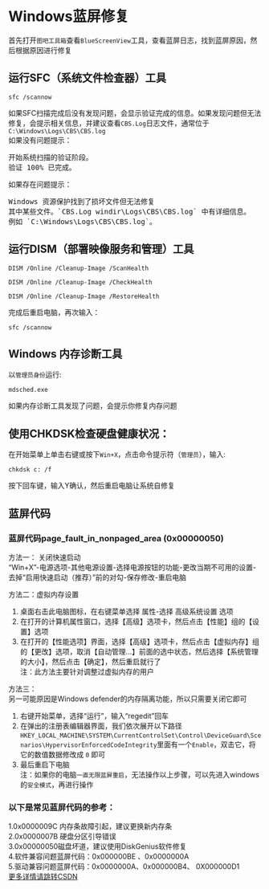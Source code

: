 ﻿# Windows蓝屏修复

首先打开`图吧工具箱`查看`BlueScreenView`工具，查看蓝屏日志，找到蓝屏原因，然后根据原因进行修复  

## 运行SFC（系统文件检查器）工具
```
sfc /scannow
```
如果SFC扫描完成后没有发现问题，会显示验证完成的信息。如果发现问题但无法修复，会提示相关信息，并建议查看`CBS.Log`日志文件，通常位于`C:\Windows\Logs\CBS\CBS.log`  
如果没有问题提示：  
<pre>
开始系统扫描的验证阶段。
验证 100% 已完成。
</pre>

如果存在问题提示：
<pre>
Windows 资源保护找到了损坏文件但无法修复  
其中某些文件。`CBS.Log windir\Logs\CBS\CBS.log` 中有详细信息。  
例如 `C:\Windows\Logs\CBS\CBS.log`。  
</pre>

## 运行DISM（部署映像服务和管理）工具
```
DISM /Online /Cleanup-Image /ScanHealth
```
```
DISM /Online /Cleanup-Image /CheckHealth
```
```
DISM /Online /Cleanup-Image /RestoreHealth
```
完成后重启电脑，再次输入：
```
sfc /scannow
```

## Windows 内存诊断工具
以`管理员身份`运行:
```
mdsched.exe
```
如果内存诊断工具发现了问题，会提示你修复内存问题

## 使用CHKDSK检查硬盘健康状况：
在开始菜单上单击右键或按下`Win+X`，点击命令提示符（`管理员`），输入:
```
chkdsk c: /f
```
按下回车键，输入Y确认，然后重启电脑让系统自修复

## 蓝屏代码
### 蓝屏代码page_fault_in_nonpaged_area (0x00000050)
方法一： 关闭快速启动  
“Win+X”-电源选项-其他电源设置-选择电源按钮的功能-更改当期不可用的设置-去掉“启用快速启动（推荐）”前的对勾-保存修改-重启电脑  

方法二：虚拟内存设置  
1. 桌面右击此电脑图标，在右键菜单选择 属性-选择 高级系统设置 选项  
2. 在打开的计算机属性窗口，选择【高级】选项卡，然后点击【性能】组的【设置】选项  
3. 在打开的【性能选项】界面，选择【高级】选项卡，然后点击【虚拟内存】组的【更改】选项，取消【自动管理…】前面的选中状态，然后选择【系统管理的大小】，然后点击【确定】，然后重启就行了  
注：此方法主要针对调整过虚拟内存的用户

方法三：  
另一可能原因是Windows defender的内存隔离功能，所以只需要关闭它即可  
1. 右键开始菜单，选择“运行”，输入“regedit”回车  
2. 在弹出的注册表编辑器界面，我们依次展开以下路径  
`HKEY_LOCAL_MACHINE\SYSTEM\CurrentControlSet\Control\DeviceGuard\Scenarios\HypervisorEnforcedCodeIntegrity`里面有一个`Enable`，双击它，将它的数值数据修改成 `0` 即可  
3. 最后重启下电脑  
注：如果你的电脑`一直无限蓝屏重启`，无法操作以上步骤，可以先进入windows的`安全模式`，再进行操作  

### 以下是常见蓝屏代码的参考：
1.0x0000009C 内存条故障引起，建议更换新内存条  
2.0x0000007B   硬盘分区引导错误  
3.0x00000050磁盘坏道，建议使用DiskGenius软件修复  
4.软件兼容问题蓝屏代码：0x000000BE 、0x0000000A  
5.驱动兼容问题蓝屏代码：0x0000000A、0x000000B4、 0X000000D1  
[更多详情请跳转CSDN](https://blog.csdn.net/gelinwangzi_juge/article/details/109177813)  
